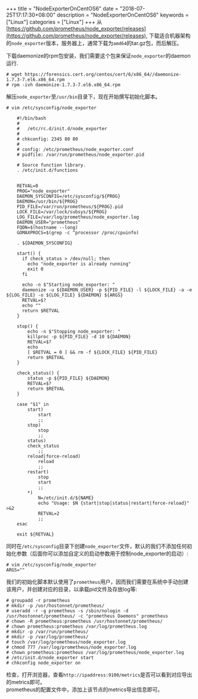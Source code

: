 +++
title = "NodeExporterOnCentOS6"
date = "2018-07-25T17:17:30+08:00"
description = "NodeExporterOnCentOS6"
keywords = ["Linux"]
categories = ["Linux"]
+++
从
[https://github.com/prometheus/node_exporter/releases](https://github.com/prometheus/node_exporter/releases),
下载适合机器架构的`node_exporter`版本，服务器上，通常下载为`amd64`的tar.gz包，而后解压。    

下载daemonize的rpm包安装，我们需要这个包来保证`node_exporter`的daemon运行.    

```
# wget https://forensics.cert.org/centos/cert/6/x86_64//daemonize-1.7.3-7.el6.x86_64.rpm
# rpm -ivh daemonize-1.7.3-7.el6.x86_64.rpm
```
解压`node_exporter`至`/usr/bin`目录下，现在开始撰写初始化脚本。    

```
# vim /etc/sysconfig/node_exporter

    #!/bin/bash
    #
    #	/etc/rc.d/init.d/node_exporter
    #
    # chkconfig: 2345 80 80
    #
    # config: /etc/prometheus/node_exporter.conf
    # pidfile: /var/run/prometheus/node_exporter.pid
    
    # Source function library.
    . /etc/init.d/functions
    
    
    RETVAL=0
    PROG="node_exporter"
    DAEMON_SYSCONFIG=/etc/sysconfig/${PROG}
    DAEMON=/usr/bin/${PROG}
    PID_FILE=/var/run/prometheus/${PROG}.pid
    LOCK_FILE=/var/lock/subsys/${PROG}
    LOG_FILE=/var/log/prometheus/node_exporter.log
    DAEMON_USER="prometheus"
    FQDN=$(hostname --long)
    GOMAXPROCS=$(grep -c ^processor /proc/cpuinfo)
    
    . ${DAEMON_SYSCONFIG}
    
    start() {
      if check_status > /dev/null; then
        echo "node_exporter is already running"
        exit 0
      fi
    
      echo -n $"Starting node_exporter: "
      daemonize -u ${DAEMON_USER} -p ${PID_FILE} -l ${LOCK_FILE} -a -e ${LOG_FILE} -o ${LOG_FILE} ${DAEMON} ${ARGS}
      RETVAL=$?
      echo ""
      return $RETVAL
    }
    
    stop() {
        echo -n $"Stopping node_exporter: "
        killproc -p ${PID_FILE} -d 10 ${DAEMON}
        RETVAL=$?
        echo
        [ $RETVAL = 0 ] && rm -f ${LOCK_FILE} ${PID_FILE}
        return $RETVAL
    }  
    
    check_status() {
        status -p ${PID_FILE} ${DAEMON}
        RETVAL=$?
        return $RETVAL
    }
    
    case "$1" in
        start)
            start
            ;;
        stop)
            stop
            ;;
        status)
    	check_status
            ;;
        reload|force-reload)
            reload
            ;;
        restart)
            stop
            start
            ;;
        *)
            N=/etc/init.d/${NAME}
            echo "Usage: $N {start|stop|status|restart|force-reload}" >&2
            RETVAL=2
            ;;
    esac
    
    exit ${RETVAL}
```
同时在`/etc/sysconfig`目录下创建`node_exporter`文件，默认的我们不添加任何初始化参数（后面你可以添加自定义的启动参数用于控制node_exporter的启动）:    

```
# vim /etc/sysconfig/node_exporter
ARGS=""
```
我们的初始化脚本默认使用了`prometheus`用户，因而我们需要在系统中手动创建该用户，并创建对应的目录，以承载pid文件及存放log等:    

```
# groupadd -r prometheus
# mkdir -p /usr/hostonnet/prometheus/
# useradd -r -g prometheus -s /sbin/nologin -d /usr/hostonnet/prometheus/ -c "prometheus Daemons" prometheus
# chown -R prometheus:prometheus /usr/hostonnet/prometheus/
# chown prometheus:prometheus /var/log/prometheus.log
# mkdir -p /var/run/prometheus/
# mkdir -p /var/log/prometheus/
# touch /var/log/prometheus/node_exporter.log
# chmod 777 /var/log/prometheus/node_exporter.log 
# chown prometheus:prometheus /var/log/prometheus/node_exporter.log
# /etc/init.d/node_exporter start
# chkconfig node_exporter on
```

检查，打开浏览器，查看`http://ipaddress:9100/metrics`是否可以看到对应导出的metrics即可。    
prometheus的配置文件中，添加上该节点的metrics导出信息即可。    
